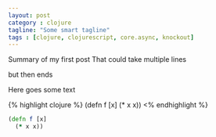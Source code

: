 ```yaml
---
layout: post
category : clojure
tagline: "Some smart tagline"
tags : [clojure, clojurescript, core.async, knockout]
---
```

Summary of my first post
That could take multiple lines

but then ends

Here goes some text

{% highlight clojure %}
(defn f [x]
  (* x x))
<% endhighlight %}

```Clojure
(defn f [x]
  (* x x))
```

